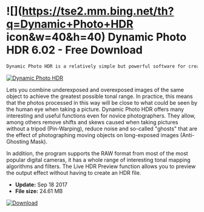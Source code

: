 # ![](https://tse2.mm.bing.net/th?q=Dynamic+Photo+HDR icon&w=40&h=40) Dynamic Photo HDR 6.02 - Free Download

```sh
Dynamic Photo HDR is a relatively simple but powerful software for creating HDR (High Dynamic Range Imaging) images.
```
[![Dynamic Photo HDR](https:https://tse3.mm.bing.net/th?id=OIP.GvYxnCGE4a4Dp1a1dRly-AHaEv&pid=Api)](https://softexe.net/win/multimedia/graphics-editors/dynamic-photo-hdr:pRhbh.html)

Lets you combine underexposed and overexposed images of the same object to achieve the greatest possible tonal range. In practice, this means that the photos processed in this way will be close to what could be seen by the human eye when taking a picture. Dynamic Photo HDR offers many interesting and useful functions even for novice photographers. They allow, among others remove shifts and skews caused when taking pictures without a tripod (Pin-Warping), reduce noise and so-called "ghosts" that are the effect of photographing moving objects on long-exposed images (Anti-Ghosting Mask).
 
 In addition, the program supports the RAW format from most of the most popular digital cameras, it has a whole range of interesting tonal mapping algorithms and filters. The Live HDR Preview function allows you to preview the output effect without having to create an HDR file.


- **Update:** Sep 18 2017
- **File size:** 24.61 MB

[![Download](https://cdn.softexe.net/static/img/download.png)](https://softexe.net/win/multimedia/graphics-editors/dynamic-photo-hdr:pRhbh.html)

